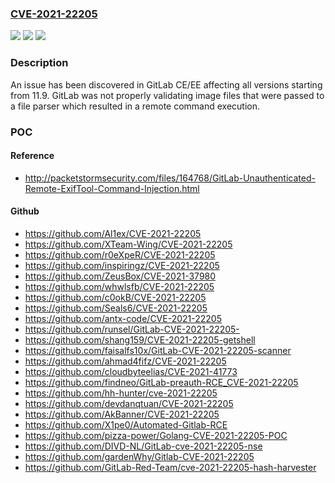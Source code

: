 ### [CVE-2021-22205](https://cve.mitre.org/cgi-bin/cvename.cgi?name=CVE-2021-22205)
![](https://img.shields.io/static/v1?label=Product&message=GitLab&color=blue)
![](https://img.shields.io/static/v1?label=Version&message=n%2Fa&color=blue)
![](https://img.shields.io/static/v1?label=Vulnerability&message=Improper%20control%20of%20generation%20of%20code%20('code%20injection')%20in%20GitLab&color=brighgreen)

### Description

An issue has been discovered in GitLab CE/EE affecting all versions starting from 11.9. GitLab was not properly validating image files that were passed to a file parser which resulted in a remote command execution.

### POC

#### Reference
- http://packetstormsecurity.com/files/164768/GitLab-Unauthenticated-Remote-ExifTool-Command-Injection.html

#### Github
- https://github.com/Al1ex/CVE-2021-22205
- https://github.com/XTeam-Wing/CVE-2021-22205
- https://github.com/r0eXpeR/CVE-2021-22205
- https://github.com/inspiringz/CVE-2021-22205
- https://github.com/ZeusBox/CVE-2021-37980
- https://github.com/whwlsfb/CVE-2021-22205
- https://github.com/c0okB/CVE-2021-22205
- https://github.com/Seals6/CVE-2021-22205
- https://github.com/antx-code/CVE-2021-22205
- https://github.com/runsel/GitLab-CVE-2021-22205-
- https://github.com/shang159/CVE-2021-22205-getshell
- https://github.com/faisalfs10x/GitLab-CVE-2021-22205-scanner
- https://github.com/ahmad4fifz/CVE-2021-22205
- https://github.com/cloudbyteelias/CVE-2021-41773
- https://github.com/findneo/GitLab-preauth-RCE_CVE-2021-22205
- https://github.com/hh-hunter/cve-2021-22205
- https://github.com/devdanqtuan/CVE-2021-22205
- https://github.com/AkBanner/CVE-2021-22205
- https://github.com/X1pe0/Automated-Gitlab-RCE
- https://github.com/pizza-power/Golang-CVE-2021-22205-POC
- https://github.com/DIVD-NL/GitLab-cve-2021-22205-nse
- https://github.com/gardenWhy/Gitlab-CVE-2021-22205
- https://github.com/GitLab-Red-Team/cve-2021-22205-hash-harvester


